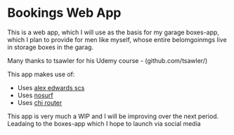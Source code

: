 # Bookings Web App

This is a web app, which I will use as the basis for my garage boxes-app, which I plan to provide for men like myself, whose entire belomgoinmgs live in storage boxes in the garag.


Many thanks to tsawler for his Udemy course -
(github.com/tsawler/)

This app makes use of:



- Uses [alex edwards scs](https://github.com/alexedwards/scs)
- Uses [nosurf](https://github.com/justinas/nosurf)
- Uses [chi router](htps://github.com/go-chi/chi)

This app is very much a WIP and I will be improving over the next period.  Leadaing to the boxes-app which I hope to launch via social media

